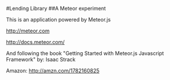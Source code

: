 #Lending Library
##A Meteor experiment


This is an application powered by Meteor.js

http://meteor.com

http://docs.meteor.com/

And following the book "Getting Started with Meteor.js Javascript Framework" 
by: Isaac Strack

Amazon: http://amzn.com/1782160825 